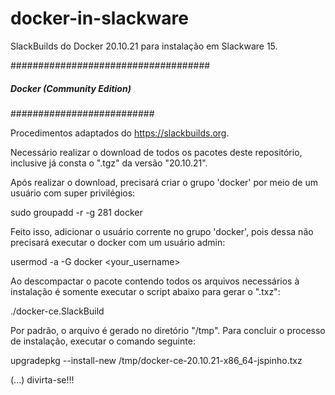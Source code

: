# docker-in-slackware
SlackBuilds do Docker 20.10.21 para instalação em Slackware 15.

####################################
##### Docker (Community Edition)
##########################

Procedimentos adaptados do <https://slackbuilds.org>.

Necessário realizar o download de todos os pacotes deste repositório, inclusive já consta o ".tgz" da versão "20.10.21".

Após realizar o download, precisará criar o grupo 'docker' por meio de um usuário com super privilégios: 

sudo groupadd -r -g 281 docker

Feito isso, adicionar o usuário corrente no grupo 'docker', pois dessa não precisará executar o docker com um usuário admin:

usermod -a -G docker <your_username>


Ao descompactar o pacote contendo todos os arquivos necessários à instalação é somente executar o script abaixo para gerar o ".txz": 
 
./docker-ce.SlackBuild

Por padrão, o arquivo é gerado no diretório "/tmp". Para concluir o processo de instalação, executar o comando seguinte:

upgradepkg --install-new /tmp/docker-ce-20.10.21-x86_64-jspinho.txz

(...) divirta-se!!!
